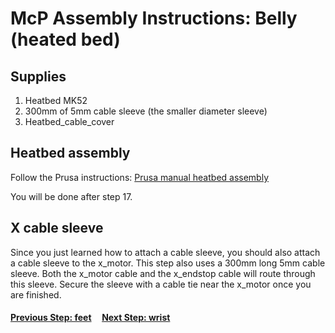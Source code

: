 # McP Assembly Instructions: Belly (heated bed)

## Supplies

1. Heatbed MK52
1. 300mm of 5mm cable sleeve (the smaller diameter sleeve)
1. Heatbed_cable_cover

## Heatbed assembly

Follow the Prusa instructions: [Prusa manual heatbed assembly](https://manual.prusa3d.com/Guide/7.+Heatbed++&+PSU+assembly+(textile+sleeve)/589?lang=en)

You will be done after step 17. 

## X cable sleeve

Since you just learned how to attach a cable sleeve, you should also attach a cable sleeve to the x_motor.  This step also uses a 300mm long 5mm cable sleeve.  Both the x_motor cable and the x_endstop cable will route through this sleeve.  Secure the sleeve with a cable tie near the x_motor once you are finished.


#### [Previous Step: feet](feet.md) &nbsp;&nbsp;&nbsp; [Next Step: wrist](wrist.md)
